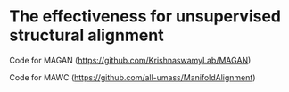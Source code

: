 # The effectiveness for unsupervised structural alignment


Code for MAGAN (https://github.com/KrishnaswamyLab/MAGAN)

Code for MAWC (https://github.com/all-umass/ManifoldAlignment)

